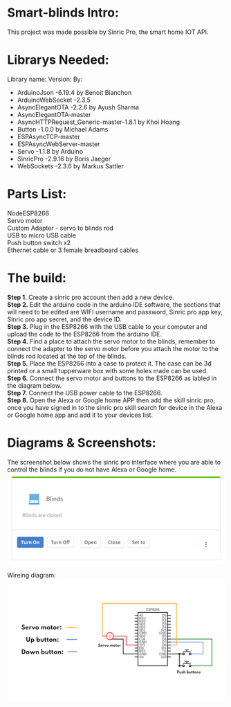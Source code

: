 # Smart-blinds Intro:

This project was made possible by Sinric Pro, the smart home IOT API.

# Librarys Needed:
Library name:             Version:        By:
- ArduinoJson             -6.19.4         by Benoit Blanchon
- ArduinoWebSocket        -2.3.5
- AsyncElegantOTA         -2.2.6          by Ayush Sharma
- AsyncElegantOTA-master
- AsyncHTTPRequest_Generic-master-1.8.1 by Khoi Hoang
- Button                  -1.0.0          by Michael Adams
- ESPAsyncTCP-master
- ESPAsyncWebServer-master
- Servo                   -1.1.8          by Arduino
- SinricPro               -2.9.16         by Boris Jaeger
- WebSockets              -2.3.6          by Markus Sattler


# Parts List:
NodeESP8266 <br/>
Servo motor <br/>
Custom Adapter - servo to blinds rod <br/>
USB to micro USB cable <br/>
Push button switch x2 <br/>
Ethernet cable or 3 female breadboard cables <br/>

# The build:
**Step 1.** Create a sinric pro account then add a new device. <br/>
**Step 2.** Edit the arduino code in the arduino IDE software, the sections that will need to be edited are WIFI username and password, Sinric pro app key, Sinric pro app secret, and the device ID. <br/>
**Step 3.** Plug in the ESP8266 with the USB cable to your computer and upload the code to the ESP8266 from the arduino IDE. <br/>
**Step 4.** Find a place to attach the servo motor to the blinds, remember to connect the adapter to the servo motor before you attach the motor to the blinds rod located at the top of the blinds. <br/>
**Step 5.** Place the ESP8266 into a case to protect it. The case can be 3d printed or a small tupperware box with some holes made can be used. <br/>
**Step 6.** Connect the servo motor and buttons to the ESP8266 as labled in the diagram below. <br/>
**Step 7.** Connect the USB power cable to the ESP8266. <br/>
**Step 8.** Open the Alexa or Google home APP then add the skill sinric pro, once you have signed in to the sinric pro skill search for device in the Alexa or Google home app and add it to your devices list. <br/>


# Diagrams & Screenshots:
The screenshot below shows the sinric pro interface where you are able to control the blinds if you do not have Alexa or Google home.
![sinric pro interface](interface.PNG)

Wireing diagram:
![wireing diagram](diagram.png)

